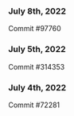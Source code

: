 ### July 8th, 2022

Commit #97760

### July 5th, 2022

Commit #314353


### July 4th, 2022

Commit #72281
